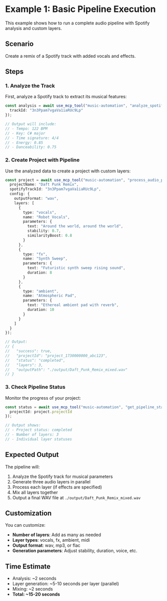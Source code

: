 # Example 1: Basic Pipeline Execution

This example shows how to run a complete audio pipeline with Spotify analysis and custom layers.

## Scenario

Create a remix of a Spotify track with added vocals and effects.

## Steps

### 1. Analyze the Track

First, analyze a Spotify track to extract its musical features:

```typescript
const analysis = await use_mcp_tool("music-automation", "analyze_spotify_track", {
  trackId: "3n3Ppam7vgaVa1iaRUc9Lp"
});

// Output will include:
// - Tempo: 122 BPM
// - Key: C# major
// - Time signature: 4/4
// - Energy: 0.85
// - Danceability: 0.75
```

### 2. Create Project with Pipeline

Use the analyzed data to create a project with custom layers:

```typescript
const project = await use_mcp_tool("music-automation", "process_audio_pipeline", {
  projectName: "Daft Punk Remix",
  spotifyTrackId: "3n3Ppam7vgaVa1iaRUc9Lp",
  config: {
    outputFormat: "wav",
    layers: [
      {
        type: "vocals",
        name: "Robot Vocals",
        parameters: {
          text: "Around the world, around the world",
          stability: 0.7,
          similarityBoost: 0.8
        }
      },
      {
        type: "fx",
        name: "Synth Sweep",
        parameters: {
          text: "Futuristic synth sweep rising sound",
          duration: 8
        }
      },
      {
        type: "ambient",
        name: "Atmospheric Pad",
        parameters: {
          text: "Ethereal ambient pad with reverb",
          duration: 10
        }
      }
    ]
  }
});

// Output:
// {
//   "success": true,
//   "projectId": "project_1730000000_abc123",
//   "status": "completed",
//   "layers": 3,
//   "outputPath": "./output/Daft_Punk_Remix_mixed.wav"
// }
```

### 3. Check Pipeline Status

Monitor the progress of your project:

```typescript
const status = await use_mcp_tool("music-automation", "get_pipeline_status", {
  projectId: project.projectId
});

// Output shows:
// - Project status: completed
// - Number of layers: 3
// - Individual layer statuses
```

## Expected Output

The pipeline will:
1. Analyze the Spotify track for musical parameters
2. Generate three audio layers in parallel
3. Process each layer (if effects are specified)
4. Mix all layers together
5. Output a final WAV file at `./output/Daft_Punk_Remix_mixed.wav`

## Customization

You can customize:

- **Number of layers**: Add as many as needed
- **Layer types**: vocals, fx, ambient, midi
- **Output format**: wav, mp3, or flac
- **Generation parameters**: Adjust stability, duration, voice, etc.

## Time Estimate

- Analysis: ~2 seconds
- Layer generation: ~5-10 seconds per layer (parallel)
- Mixing: ~2 seconds
- **Total: ~15-20 seconds**
